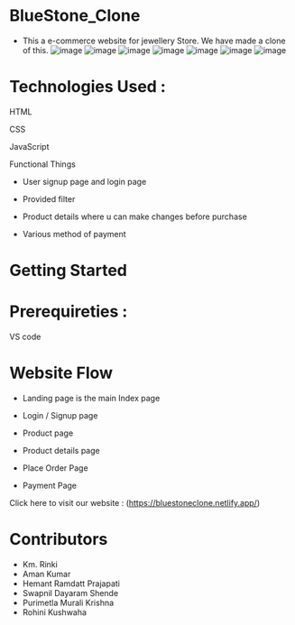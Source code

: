 # BlueStone_Clone
* This a e-commerce website for jewellery Store. We have made a clone of this.
![image](https://github.com/AmanKumar6603/BlueStone_Clone/assets/140697204/81bbf4ef-dce8-4d49-8b5e-b599f9998241)
![image](https://github.com/AmanKumar6603/BlueStone_Clone/assets/140697204/340ceb89-2041-4784-84f1-01d75ce46a6c)
![image](https://github.com/AmanKumar6603/BlueStone_Clone/assets/140697204/1cfc15e4-4288-406e-a9d2-2bca56cee555)
![image](https://github.com/AmanKumar6603/BlueStone_Clone/assets/140697204/882c81c3-caa7-42fd-b3e6-cda4e9a6f0bb)
![image](https://github.com/AmanKumar6603/BlueStone_Clone/assets/140697204/d5dc32ba-a635-422c-a3d9-e7344a3285fd)
![image](https://github.com/AmanKumar6603/BlueStone_Clone/assets/140697204/cf058327-908b-4c0c-b112-99cd39ef567f)
![image](https://github.com/AmanKumar6603/BlueStone_Clone/assets/140697204/a0d9f8ec-791a-4169-9dd9-df2a663c81c7)

# Technologies Used :

HTML

CSS

JavaScript

Functional Things

- User signup page and login page

- Provided filter

- Product details where u can make changes before purchase

- Various method of payment

#  Getting Started

# Prerequireties : 

VS code

#   Website Flow

- Landing page is the main Index page

- Login / Signup page

- Product page

- Product details page

- Place Order Page

- Payment Page

Click here to visit our website : (https://bluestoneclone.netlify.app/)

# Contributors
- Km. Rinki
- Aman Kumar
- Hemant Ramdatt Prajapati
- Swapnil Dayaram Shende
- Purimetla Murali Krishna
- Rohini Kushwaha
